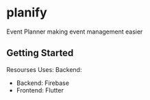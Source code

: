 # planify

Event Planner making event management easier
## Getting Started

Resourses Uses:
Backend:

- Backend: Firebase
- Frontend: Flutter


